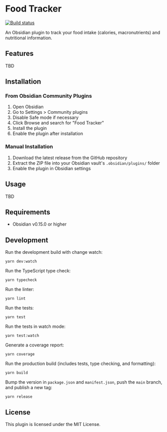# Food Tracker

[![Build status](https://github.com/forketyfork/obsidian-food-tracker/actions/workflows/build.yml/badge.svg)](https://github.com/forketyfork/obsidian-food-tracker/actions/workflows/build.yml)

An Obsidian plugin to track your food intake (calories, macronutrients) and nutritional information.

## Features

TBD

## Installation

### From Obsidian Community Plugins

1. Open Obsidian
2. Go to Settings > Community plugins
3. Disable Safe mode if necessary
4. Click Browse and search for "Food Tracker"
5. Install the plugin
6. Enable the plugin after installation

### Manual Installation

1. Download the latest release from the GitHub repository
2. Extract the ZIP file into your Obsidian vault's `.obsidian/plugins/` folder
3. Enable the plugin in Obsidian settings

## Usage

TBD

## Requirements

- Obsidian v0.15.0 or higher

## Development

Run the development build with change watch:

```shell
yarn dev:watch
```

Run the TypeScript type check:

```shell
yarn typecheck
```

Run the linter:

```shell
yarn lint
```

Run the tests:

```shell
yarn test
```

Run the tests in watch mode:

```shell
yarn test:watch
```

Generate a coverage report:

```shell
yarn coverage
```

Run the production build (includes tests, type checking, and formatting):

```shell
yarn build
```

Bump the version in `package.json` and `manifest.json`, push the `main` branch,
and publish a new tag:

```shell
yarn release
```

## License

This plugin is licensed under the MIT License.

